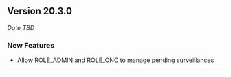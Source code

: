 
## Version 20.3.0
_Date TBD_

### New Features
* Allow ROLE_ADMIN and ROLE_ONC to manage pending surveillances

---
